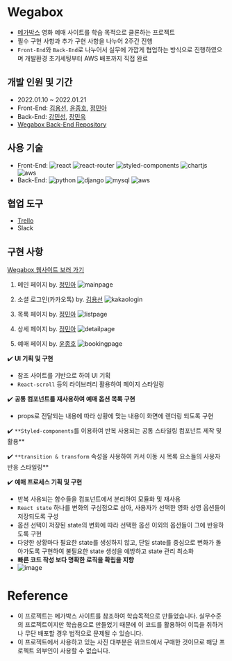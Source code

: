 # Wegabox

- [메가박스](https://www.megabox.co.kr/) 영화 예매 사이트를 학습 목적으로 클론하는 프로젝트
- 필수 구현 사항과 추가 구현 사항을 나누어 2주간 진행
- `Front-End`와 `Back-End`로 나누어서 실무에 가깝게 협업하는 방식으로 진행하였으며 개발환경 초기세팅부터 AWS 배포까지 직접 완료

## 개발 인원 및 기간

- 2022.01.10 ~ 2022.01.21
- Front-End: [김용선](https://github.com/seankim1111), [윤종호](https://github.com/myway8907), [정민아](https://github.com/minami-cs)
- Back-End: [강민성](https://github.com/nonasking), [장민욱](https://github.com/black2code)
- [Wegabox Back-End Repository](https://github.com/wecode-bootcamp-korea/28-2nd-Wegabox-backend)

## 사용 기술

- Front-End: <img alt="react" src="https://img.shields.io/badge/React-20232A?style=for-the-badge&logo=react&logoColor=61DAFB" /> <img alt="react-router" src="https://img.shields.io/badge/React_Router-CA4245?style=for-the-badge&logo=react-router&logoColor=white" /> <img alt="styled-components" src="https://img.shields.io/badge/styled--components-DB7093?style=for-the-badge&logo=styled-components&logoColor=white" /> <img alt="chartjs" src="https://img.shields.io/badge/Chart.js-FF6384?style=for-the-badge&logo=chartdotjs&logoColor=white" /> <img alt="aws" src="https://img.shields.io/badge/Amazon_AWS-FF9900?style=for-the-badge&logo=amazonaws&logoColor=white" />
- Back-End: <img alt="python" src="https://img.shields.io/badge/Python-FFD43B?style=for-the-badge&logo=python&logoColor=darkgreen" /> <img alt="django" src="https://img.shields.io/badge/Django-092E20?style=for-the-badge&logo=django&logoColor=green" /> <img alt="mysql" src="https://img.shields.io/badge/MySQL-005C84?style=for-the-badge&logo=mysql&logoColor=white" /> <img alt="aws" src="https://img.shields.io/badge/Amazon_AWS-FF9900?style=for-the-badge&logo=amazonaws&logoColor=white" />

## 협업 도구

- [Trello](https://trello.com/b/UVZf8Oim/wegabox-wecode-4-team)
- Slack

## 구현 사항

[Wegabox 웹사이트 보러 가기](http://54.144.54.249:8000/)

1. 메인 페이지 by. [정민아](https://github.com/minami-cs)
   ![mainpage](https://user-images.githubusercontent.com/66506477/150678855-7ed2702d-0e8e-488e-b173-54b2ee9e8d33.gif)

2. 소셜 로그인(카카오톡) by. [김용선](https://github.com/seankim1111)
   ![kakaologin](https://user-images.githubusercontent.com/66506477/150678726-a595bd25-8e8d-4a93-a1a9-45445124f9b1.gif)

3. 목록 페이지 by. [정민아](https://github.com/minami-cs)
   ![listpage](https://user-images.githubusercontent.com/66506477/150679005-9edb5a0c-9308-4a27-ad9d-2a3b4fa5713c.gif)

4. 상세 페이지 by. [정민아](https://github.com/minami-cs)
   ![detailpage](https://user-images.githubusercontent.com/66506477/150678923-0c325bbd-5f7c-4184-b8ae-c74aa0b6575d.gif)

5. 예매 페이지 by. [윤종호](https://github.com/myway8907)
   ![bookingpage](https://user-images.githubusercontent.com/66506477/150679205-b99c68ed-0907-4e31-9f14-a6bd4eccc5d1.gif)
   
✔️ **UI 기획 및 구현**
- 참조 사이트를 기반으로 하여 UI 기획
- `React-scroll` 등의 라이브러리 활용하여 페이지 스타일링

✔️ **공통 컴포넌트를 재사용하여 예매 옵션 목록 구현**
- props로 전달되는 내용에 따라 상황에 맞는 내용이 화면에 렌더링 되도록 구현

✔️ `**Styled-components`를 이용하여 반복 사용되는 공통 스타일링 컴포넌트 제작 및 활용**

✔️ `**transition & transform` 속성을 사용하여 커서 이동 시 목록 요소들의 사용자 반응 스타일링**

✔️ **예매 프로세스 기획 및 구현**
- 반복 사용되는 함수들을 컴포넌트에서 분리하여 모듈화 및 재사용
- `React state` 하나를 변화의 구심점으로 삼아, 사용자가 선택한 영화 상영 옵션들이 저장되도록 구성
- 옵션 선택이 저장된 state의 변화에 따라 선택한 옵션 이외의 옵션들이 그에 반응하도록 구현
- 다양한 상황마다 필요한 state를 생성하지 않고, 단일 state를 중심으로 변화가 돌아가도록 구현하여 불필요한 state 생성을 예방하고 state 관리 최소화
- **빠른 코드 작성 보다 명확한 로직을 확립을 지향**
- ![image](https://user-images.githubusercontent.com/93215875/159452030-279071ce-f3a1-4eac-81e8-e47dd390a6b3.png)


# Reference

- 이 프로젝트는 메가박스 사이트를 참조하여 학습목적으로 만들었습니다.
  실무수준의 프로젝트이지만 학습용으로 만들었기 때문에 이 코드를 활용하여 이득을 취하거나 무단 배포할 경우 법적으로 문제될 수 있습니다.
- 이 프로젝트에서 사용하고 있는 사진 대부분은 위코드에서 구매한 것이므로 해당 프로젝트 외부인이 사용할 수 없습니다.
